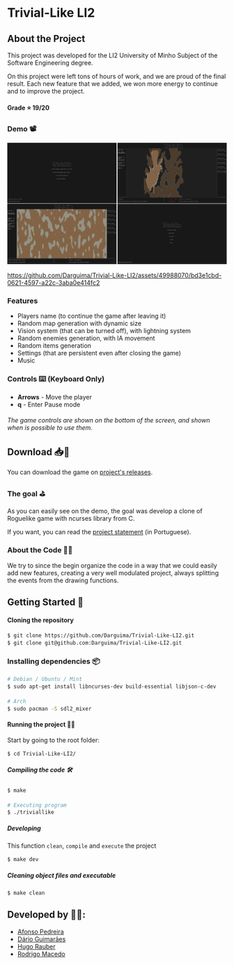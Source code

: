 # Trivial-Like LI2

## About the Project

This project was developed for the LI2 University of Minho Subject of the Software Engineering degree.

On this project were left tons of hours of work, and we are proud of the final result. Each new feature that we added, we won more energy to continue and to improve the project.

#### Grade ⭐️ 19/20

### Demo 📽️

![Demo Image](./readme/demo.png)

https://github.com/Darguima/Trivial-Like-LI2/assets/49988070/bd3e1cbd-0621-4597-a22c-3aba0e414fc2

### Features

* Players name (to continue the game after leaving it)
* Random map generation with dynamic size
* Vision system (that can be turned off), with lightning system
* Random enemies generation, with IA movement
* Random items generation
* Settings (that are persistent even after closing the game)
* Music

### Controls ⌨️ (Keyboard Only)

* **Arrows** - Move the player
* **q** - Enter Pause mode

###### The game controls are shown on the bottom of the screen, and shown when is possible to use them.

## Download 📥📲

You can download the game on [project's releases](https://github.com/Darguima/Trivial-Like-LI2/releases).

### The goal ⛳️

As you can easily see on the demo, the goal was develop a clone of Roguelike game with ncurses library from C.

If you want, you can read the [project statement](enunciado.pdf) (in Portuguese).

### About the Code 🧑‍💻

We try to since the begin organize the code in a way that we could easily add new features, creating a very well modulated project, always splitting the events from the drawing functions.

## Getting Started 🚀

#### Cloning the repository

```bash
$ git clone https://github.com/Darguima/Trivial-Like-LI2.git
$ git clone git@github.com:Darguima/Trivial-Like-LI2.git
```

### Installing dependencies 📦

```bash
# Debian / Ubuntu / Mint
$ sudo apt-get install libncurses-dev build-essential libjson-c-dev

# Arch
$ sudo pacman -S sdl2_mixer
```

#### Running the project 🏃‍♂️

Start by going to the root folder:

```bash
$ cd Trivial-Like-LI2/
```

##### Compiling the code 🛠️
```bash
$ make

# Executing program
$ ./triviallike
```

##### Developing

This function `clean`, `compile` and `execute` the project

```bash
$ make dev
```

##### Cleaning object files and executable
```bash
$ make clean
```

## Developed by 🧑‍💻:

- [Afonso Pedreira](https://github.com/afooonso)
- [Dário Guimarães](https://github.com/darguima)
- [Hugo Rauber](https://github.com/HugoLRauber)
- [Rodrigo Macedo](https://github.com/rmufasa)

